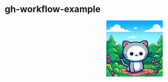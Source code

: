 # gh-workflow-example
<!--START_SECTION:update_image-->
<img src=https://raw.githubusercontent.com/krshearman/gh-workflow-example/main/.github/images/cat4.jpg height=180px width=180px align=right alt=Image ALT />
<!--END_SECTION:update_image-->
